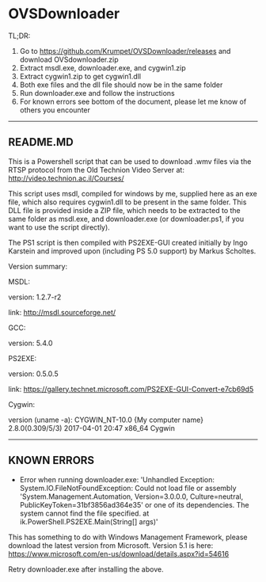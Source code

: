 ﻿# OVSDownloader
 
 TL;DR:
 1) Go to https://github.com/Krumpet/OVSDownloader/releases and download OVSdownloader.zip
 2) Extract msdl.exe, downloader.exe, and cygwin1.zip
 3) Extract cygwin1.zip to get cygwin1.dll
 4) Both exe files and the dll file should now be in the same folder
 5) Run downloader.exe and follow the instructions
 6) For known errors see bottom of the document, please let me know of others you encounter

---------
README.MD
---------

This is a Powershell script that can be used to download .wmv files via the RTSP protocol from the Old Technion Video Server at:
http://video.technion.ac.il/Courses/

This script uses msdl, compiled for windows by me, supplied here as an exe file, which also requires cygwin1.dll to be present in the same folder. This DLL file is provided inside a ZIP file, which needs to be extracted to the same folder as msdl.exe, and downloader.exe (or downloader.ps1, if you want to use the script directly).

The PS1 script is then compiled with PS2EXE-GUI created initially by Ingo Karstein and improved upon (including PS 5.0 support) by Markus Scholtes.

Version summary:

MSDL:

version: 1.2.7-r2

link: http://msdl.sourceforge.net/

GCC:

version: 5.4.0

PS2EXE:

version:   0.5.0.5

link: https://gallery.technet.microsoft.com/PS2EXE-GUI-Convert-e7cb69d5

Cygwin:

version (uname -a): CYGWIN_NT-10.0 {My computer name} 2.8.0(0.309/5/3) 2017-04-01 20:47 x86_64 Cygwin

---------
KNOWN ERRORS
---------
* Error when running downloader.exe:
'Unhandled Exception: System.IO.FileNotFoundException: Could not load file or assembly 'System.Management.Automation, Version=3.0.0.0, Culture=neutral, PublicKeyToken=31bf3856ad364e35' or one of its dependencies. The system cannot find the file specified.
at ik.PowerShell.PS2EXE.Main(String[] args)'

This has something to do with Windows Management Framework, please download the latest version from Microsoft. Version 5.1 is here: https://www.microsoft.com/en-us/download/details.aspx?id=54616

Retry downloader.exe after installing the above.
